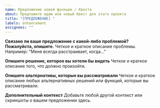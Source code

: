 ```yaml
---
name: Предложение новой функции / Квеста
about: Предложите идею или новый Квест для этого проекта
title: "[ПРЕДЛОЖЕНИЕ] "
labels: enhancement
assignees: ""
---
```


**Связано ли ваше предложение с какой-либо проблемой? Пожалуйста, опишите.**
Четкое и краткое описание проблемы. Например: "Меня всегда расстраивает, когда..."

**Опишите решение, которое вы хотели бы видеть**
Четкое и краткое описание того, что должно произойти.

**Опишите альтернативы, которые вы рассматривали**
Четкое и краткое описание любых альтернативных решений или функций, которые вы рассматривали.

**Дополнительный контекст**
Добавьте любой другой контекст или скриншоты о вашем предложении здесь.
